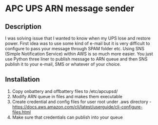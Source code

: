 # APC UPS ARN message sender

## Description

I was solving issue that I wanted to know when my UPS lose and restore power. First idea was to use some kind of e-mail but it is very difficult to configure to pass your message through SPAM folder etc. Using SNS (Simple Notification Service) within AWS is so much more easier. You just use Python three liner to publish message to ARN queue and then SNS publish it to your e-mail, SMS or whatever of your choice.


## Installation
1. Copy onbattery and offbattery files to /etc/apcupsd/
2. Modify ARN queue in files and makes them executable
3. Create credential and config files for user root under .aws directory - https://docs.aws.amazon.com/cli/latest/userguide/cli-configure-files.html
4. Make sure that credentials can publish into your queue
